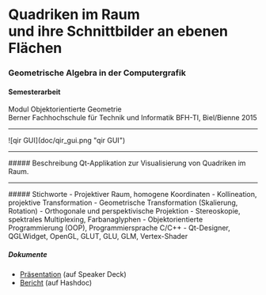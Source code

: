 # Quadriken im Raum <br>und ihre Schnittbilder an ebenen Flächen
### Geometrische Algebra in der Computergrafik

#### Semesterarbeit

Modul Objektorientierte Geometrie<br>
Berner Fachhochschule für Technik und Informatik BFH-TI, Biel/Bienne 2015
<hr>
![qir GUI](doc/qir_gui.png "qir GUI")
<hr>
##### Beschreibung
Qt-Applikation zur Visualisierung von Quadriken im Raum.
<hr>
##### Stichworte
- Projektiver Raum, homogene Koordinaten
- Kollineation, projektive Transformation
- Geometrische Transformation (Skalierung, Rotation)
- Orthogonale und perspektivische Projektion
- Stereoskopie, spektrales Multiplexing, Farbanaglyphen
- Objektorientierte Programmierung (OOP), Programmiersprache C/C++
- Qt-Designer, QGLWidget, OpenGL, GLUT, GLU, GLM, Vertex-Shader

##### Dokumente
- <a target="_blank" href="https://speakerdeck.com/brugr9/quadriken-im-raum-und-ihre-schnittbilder-an-ebenen-flachen">Präsentation</a> (auf Speaker Deck)
- <a target="_blank" href="https://www.hashdoc.com/documents/466376/quadriken-im-raum-und-ihre-schnittbilder-an-ebenen-flachen">Bericht</a> (auf Hashdoc)

